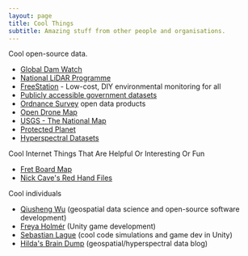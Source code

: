 ```yaml
---
layout: page
title: Cool Things
subtitle: Amazing stuff from other people and organisations.
---
```


Cool open-source data.

- [Global Dam Watch](https://www.globaldamwatch.org/)
- [National LiDAR Programme](https://www.data.gov.uk/dataset/f0db0249-f17b-4036-9e65-309148c97ce4/national-lidar-programme)
- [FreeStation](https://www.freestation.org/introduction) - Low-cost, DIY environmental monitoring for all
- [Publicly accessible government datasets](https://ckan.publishing.service.gov.uk/dataset/)
- [Ordnance Survey](https://osdatahub.os.uk/downloads/open) open data products
- [Open Drone Map](https://opendronemap.org/)
- [USGS - The National Map](https://www.usgs.gov/programs/national-geospatial-program/national-map)
- [Protected Planet](https://www.protectedplanet.net/en)
- [Hyperspectral Datasets](https://tobinghd.wordpress.com/2022/11/22/hyperspectral-data-repositories-online/)

Cool Internet Things That Are Helpful Or Interesting Or Fun

- [Fret Board Map](https://fretboard-map.web.app/)
- [Nick Cave's Red Hand Files](https://www.theredhandfiles.com/)

Cool individuals

- [Qiusheng Wu](https://github.com/giswqs) (geospatial data science and open-source software development)
- [Freya Holmér](https://github.com/FreyaHolmer) (Unity game development)
- [Sebastian Lague](https://github.com/SebLague) (cool code simulations and game dev in Unity)
- [Hilda's Brain Dump](https://tobinghd.wordpress.com/) (geospatial/hyperspectral data blog)